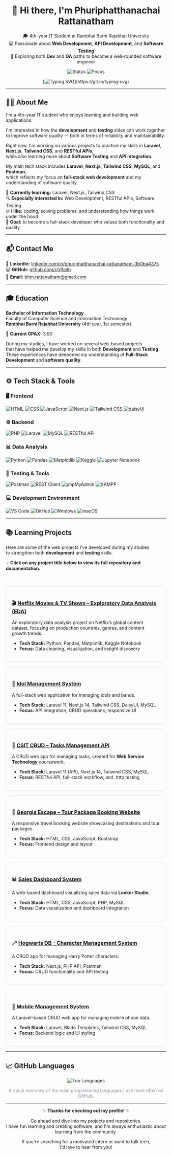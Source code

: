 <div align="center">

# 👋 Hi there, I'm Phuriphatthanachai Rattanatham
🎓 4th-year IT Student at Rambhai Barni Rajabhat University  
💻 Passionate about **Web Development**, **API Development**, and **Software Testing**  
🚀 Exploring both **Dev** and **QA** paths to become a well-rounded software engineer 

![Status](https://img.shields.io/badge/Status-Internship_Pending-lightgrey?style=for-the-badge)
![Focus](https://img.shields.io/badge/Focus-Web_Development_&_Testing-blue?style=for-the-badge)


[![Typing SVG](https://readme-typing-svg.demolab.com?font=Fira+Code&pause=1000&color=00BFFF&center=true&vCenter=true&width=650&lines=Web+Development+%7C+API+Development+%7C+Software+Testing;Always+learning+and+building+better+software!)](https://git.io/typing-svg)

</div>

---

## 👨‍💻 About Me  

I'm a 4th-year IT student who enjoys learning and building web applications.  

I'm interested in how the **development** and **testing** sides can work together  
to improve software quality — both in terms of reliability and maintainability.  

Right now, I'm working on various projects to practice my skills in **Laravel**, **Next.js**, **Tailwind CSS**, and **RESTful APIs**,  
while also learning more about **Software Testing** and **API Integration**.  

My main tech stack includes **Laravel**, **Next.js**, **Tailwind CSS**, **MySQL**, and **Postman**,  
which reflects my focus on **full-stack web development** and my understanding of software quality.  

🌱 **Currently learning:** Laravel, Next.js, Tailwind CSS  
🔍 **Especially interested in:** Web Development, RESTful APIs, Software Testing  
⚙️ **I like:** coding, solving problems, and understanding how things work under the hood  
🧩 **Goal:** to become a full-stack developer who values both functionality and quality  

---

## 📬 Contact Me  

📇 **LinkedIn:** [linkedin.com/in/phuriphatthanachai-rattanatham-3b0ba4375](https://www.linkedin.com/in/phuriphatthanachai-rattanatham-3b0ba4375)  
💻 **GitHub:** [github.com/ctrlfaith](https://github.com/ctrlfaith)  
📧 **Email:** [bhm.rattanatham@gmail.com](mailto:bhm.rattanatham@gmail.com)

---

## 🎓 Education  

**Bachelor of Information Technology**  
Faculty of Computer Science and Information Technology  
**Rambhai Barni Rajabhat University** (4th year, 1st semester)  

🏅 **Current GPAX:** 3.90  

During my studies, I have worked on several web-based projects  
that have helped me develop my skills in both **Development** and **Testing**.  
These experiences have deepened my understanding of **Full-Stack Development** and **software quality**.  

---

## ⚙️ Tech Stack & Tools  

### 🖥️ Frontend  
![HTML](https://img.shields.io/badge/HTML-E34F26?style=for-the-badge&logo=html5&logoColor=white)
![CSS](https://img.shields.io/badge/CSS-1572B6?style=for-the-badge&logo=css3&logoColor=white)
![JavaScript](https://img.shields.io/badge/JavaScript-F7DF1E?style=for-the-badge&logo=javascript&logoColor=000)
![Next.js](https://img.shields.io/badge/Next.js-000000?style=for-the-badge&logo=nextdotjs&logoColor=white)
![Tailwind CSS](https://img.shields.io/badge/Tailwind_CSS-38B2AC?style=for-the-badge&logo=tailwind-css)
![daisyUI](https://img.shields.io/badge/daisyUI-4E46E5?style=for-the-badge&logo=tailwind-css)

### ⚙️ Backend  
![PHP](https://img.shields.io/badge/PHP-777BB4?style=for-the-badge&logo=php)
![Laravel](https://img.shields.io/badge/Laravel-FF2D20?style=for-the-badge&logo=laravel)
![MySQL](https://img.shields.io/badge/MySQL-005C84?style=for-the-badge&logo=mysql&logoColor=white)
![RESTful API](https://img.shields.io/badge/RESTful_API-02569B?style=for-the-badge&logo=fastapi&logoColor=white)

### 📊 Data Analysis  
![Python](https://img.shields.io/badge/Python-3776AB?style=for-the-badge&logo=python&logoColor=white)
![Pandas](https://img.shields.io/badge/Pandas-150458?style=for-the-badge&logo=pandas)
![Matplotlib](https://img.shields.io/badge/Matplotlib-11557c?style=for-the-badge)
![Kaggle](https://img.shields.io/badge/Kaggle-20BEFF?style=for-the-badge&logo=kaggle)
![Jupyter Notebook](https://img.shields.io/badge/Jupyter-DA5B0B?style=for-the-badge&logo=jupyter&logoColor=white)

### 🧪 Testing & Tools  
![Postman](https://img.shields.io/badge/Postman-FF6C37?style=for-the-badge&logo=postman)
![REST Client](https://img.shields.io/badge/REST_Client-0A66C2?style=for-the-badge&logo=visualstudiocode&logoColor=white)
![phpMyAdmin](https://img.shields.io/badge/phpMyAdmin-6C78AF?style=for-the-badge)
![XAMPP](https://img.shields.io/badge/XAMPP-FB7A24?style=for-the-badge&logo=xampp)

### 💻 Development Environment  
![VS Code](https://img.shields.io/badge/VS_Code-007ACC?style=for-the-badge&logo=visual-studio-code)
![GitHub](https://img.shields.io/badge/GitHub-181717?style=for-the-badge&logo=github)
![Windows](https://img.shields.io/badge/Windows-0078D6?style=for-the-badge&logo=windows)
![macOS](https://img.shields.io/badge/macOS-000000?style=for-the-badge&logo=apple)

---

## 📚 Learning Projects  

Here are some of the web projects I’ve developed during my studies  
to strengthen both **development** and **testing** skills.  

💡 **Click on any project title below to view its full repository and documentation.**

<br>

<div align="left">

<div style="border:1px solid #e5e7eb; border-radius:12px; padding:18px; margin:16px 0; box-shadow:0 2px 6px rgba(0,0,0,0.05);">
  <h3>🎬 <a href="https://github.com/ctrlfaith/netflix-eda">Netflix Movies & TV Shows – Exploratory Data Analysis (EDA)</a></h3>
  <p>An exploratory data analysis project on Netflix’s global content dataset, 
     focusing on production countries, genres, and content growth trends.</p>
  <ul>
    <li><strong>Tech Stack:</strong> Python, Pandas, Matplotlib, Kaggle Notebook</li>
    <li><strong>Focus:</strong> Data cleaning, visualization, and insight discovery</li>
  </ul>
</div>

<div style="border:1px solid #e5e7eb; border-radius:12px; padding:18px; margin:16px 0; box-shadow:0 2px 6px rgba(0,0,0,0.05);">
  <h3>🎤 <a href="https://github.com/ctrlfaith/Idol-Management-System">Idol Management System</a></h3>
  <p>A full-stack web application for managing idols and bands.</p>
  <ul>
    <li><strong>Tech Stack:</strong> Laravel 11, Next.js 14, Tailwind CSS, DaisyUI, MySQL</li>
    <li><strong>Focus:</strong> API integration, CRUD operations, responsive UI</li>
  </ul>
</div>

<div style="border:1px solid #e5e7eb; border-radius:12px; padding:18px; margin:16px 0; box-shadow:0 2px 6px rgba(0,0,0,0.05);">
  <h3>🧩 <a href="https://github.com/ctrlfaith/CSIT-NEXT-LARAVEL">CSIT CRUD – Tasks Management API</a></h3>
  <p>A CRUD web app for managing tasks, created for <strong>Web Service Technology</strong> coursework.</p>
  <ul>
    <li><strong>Tech Stack:</strong> Laravel 11 (API), Next.js 14, Tailwind CSS, MySQL</li>
    <li><strong>Focus:</strong> RESTful API, full-stack workflow, and .http testing</li>
  </ul>
</div>

<div style="border:1px solid #e5e7eb; border-radius:12px; padding:18px; margin:16px 0; box-shadow:0 2px 6px rgba(0,0,0,0.05);">
  <h3>🧳 <a href="https://github.com/ctrlfaith/georgia-escape">Georgia Escape – Tour Package Booking Website</a></h3>
  <p>A responsive travel booking website showcasing destinations and tour packages.</p>
  <ul>
    <li><strong>Tech Stack:</strong> HTML, CSS, JavaScript, Bootstrap</li>
    <li><strong>Focus:</strong> Frontend design and layout</li>
  </ul>
</div>

<div style="border:1px solid #e5e7eb; border-radius:12px; padding:18px; margin:16px 0; box-shadow:0 2px 6px rgba(0,0,0,0.05);">
  <h3>📊 <a href="https://github.com/ctrlfaith/sales-dashboard-system">Sales Dashboard System</a></h3>
  <p>A web-based dashboard visualizing sales data via <strong>Looker Studio</strong>.</p>
  <ul>
    <li><strong>Tech Stack:</strong> HTML, CSS, JavaScript, PHP, MySQL</li>
    <li><strong>Focus:</strong> Data visualization and dashboard integration</li>
  </ul>
</div>

<div style="border:1px solid #e5e7eb; border-radius:12px; padding:18px; margin:16px 0; box-shadow:0 2px 6px rgba(0,0,0,0.05);">
  <h3>🪄 <a href="https://github.com/ctrlfaith/hogwarts-db">Hogwarts DB – Character Management System</a></h3>
  <p>A CRUD app for managing Harry Potter characters.</p>
  <ul>
    <li><strong>Tech Stack:</strong> Next.js, PHP API, Postman</li>
    <li><strong>Focus:</strong> CRUD functionality and API testing</li>
  </ul>
</div>

<div style="border:1px solid #e5e7eb; border-radius:12px; padding:18px; margin:16px 0; box-shadow:0 2px 6px rgba(0,0,0,0.05);">
  <h3>📱 <a href="https://github.com/ctrlfaith/mobile_management_system">Mobile Management System</a></h3>
  <p>A Laravel-based CRUD web app for managing mobile phone data.</p>
  <ul>
    <li><strong>Tech Stack:</strong> Laravel, Blade Templates, Tailwind CSS, MySQL</li>
    <li><strong>Focus:</strong> Backend logic and UI styling</li>
  </ul>
</div>

</div>

---

## 📈 GitHub Languages  

<div align="center">

![Top Languages](https://github-readme-stats.vercel.app/api/top-langs/?username=ctrlfaith&layout=donut&theme=github_dark&hide_border=true&title_color=00BFFF&text_color=E6EDF3&icon_color=00BFFF&bg_color=0d1117)

<p style="font-size:14px; color:#8b949e;">A quick overview of the main programming languages I use most often on GitHub.</p>

</div>

---


<div align="center">

✨ **Thanks for checking out my profile!** ✨  

Go ahead and dive into my projects and repositories.  
I have fun learning and creating software, and I'm always enthusiastic about learning from the community.  

If you're searching for a motivated intern or want to talk tech,  
I'd love to hear from you!  

</div>
